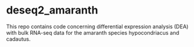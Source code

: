 # deseq2_amaranth
This repo contains code concerning differential expression analysis (DEA) with bulk RNA-seq data for the amaranth species hypocondriacus and cadautus.
